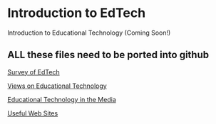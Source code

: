 # Introduction to EdTech

Introduction to Educational Technology (Coming Soon!)

## ALL these files need to be ported into github

[Survey of EdTech](https://www.udacity.com/wiki/Educational_Technology/Introduction_to_EdTech/Survey_Of_EdTech)

[Views on Educational Technology](https://www.udacity.com/wiki/Educational_Technology/Introduction_to_EdTech/Views_on_EdTech)

[Educational Technology in the Media](https://www.udacity.com/wiki/Educational_Technology/Introduction_to_EdTech/Educational_Technology_in_the_Media)

[Useful Web Sites](https://www.udacity.com/wiki/Educational_Technology/Introduction_to_EdTech/Useful_Web_Sites)